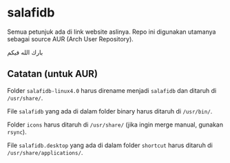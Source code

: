# salafidb

Semua petunjuk ada di link website aslinya. Repo ini digunakan utamanya sebagai source AUR (Arch User Repository).

بارك الله فيكم

## Catatan (untuk AUR)

Folder `salafidb-linux4.0` harus direname menjadi `salafidb` dan ditaruh di `/usr/share/`.

File `salafidb` yang ada di dalam folder binary harus ditaruh di `/usr/bin/`.

Folder `icons` harus ditaruh di `/usr/share/` (jika ingin merge manual, gunakan `rsync`).

File `salafidb.desktop` yang ada di dalam folder `shortcut` harus ditaruh di `/usr/share/applications/`.
